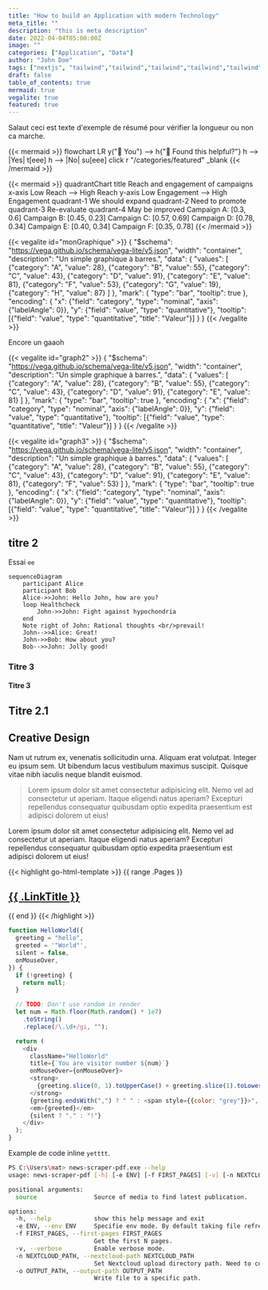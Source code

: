 ```yaml
---
title: "How to build an Application with modern Technology"
meta_title: ""
description: "this is meta description"
date: 2022-04-04T05:00:00Z
image: ""
categories: ["Application", "Data"]
author: "John Doe"
tags: ["nextjs", "tailwind","tailwind","tailwind","tailwind","tailwind","tailwind","tailwind","tailwind","tailwind",]
draft: false
table_of_contents: true
mermaid: true
vegalite: true
featured: true
---
```


Salaut ceci est texte d'exemple de résumé pour vérifier la longueur ou non ca marche.


{{< mermaid >}}
flowchart LR
    y("👫 You") --> h{"🤝 Found this helpful?"}
    h --> |Yes| t[eee]
    h --> |No| su[eee]
    click r "/categories/featured" _blank
{{< /mermaid >}}


{{< mermaid >}}
quadrantChart
    title Reach and engagement of campaigns
    x-axis Low Reach --> High Reach
    y-axis Low Engagement --> High Engagement
    quadrant-1 We should expand
    quadrant-2 Need to promote
    quadrant-3 Re-evaluate
    quadrant-4 May be improved
    Campaign A: [0.3, 0.6]
    Campaign B: [0.45, 0.23]
    Campaign C: [0.57, 0.69]
    Campaign D: [0.78, 0.34]
    Campaign E: [0.40, 0.34]
    Campaign F: [0.35, 0.78]
{{< /mermaid >}}


{{< vegalite id="monGraphique" >}}
{
  "$schema": "https://vega.github.io/schema/vega-lite/v5.json",
  "width": "container",
  "description": "Un simple graphique à barres.",
  "data": {
    "values": [
      {"category": "A", "value": 28},
      {"category": "B", "value": 55},
      {"category": "C", "value": 43},
      {"category": "D", "value": 91},
      {"category": "E", "value": 81},
      {"category": "F", "value": 53},
      {"category": "G", "value": 19},
      {"category": "H", "value": 87}
    ]
  },
  "mark": {
    "type": "bar",
    "tooltip": true
  },
  "encoding": {
    "x": {"field": "category", "type": "nominal", "axis": {"labelAngle": 0}},
    "y": {"field": "value", "type": "quantitative"},
    "tooltip": [{"field": "value", "type": "quantitative", "title": "Valeur"}]
  }
}
{{< /vegalite >}}


Encore un gaaoh

{{< vegalite id="graph2" >}}
{
  "$schema": "https://vega.github.io/schema/vega-lite/v5.json",
  "width": "container",
  "description": "Un simple graphique à barres.",
  "data": {
    "values": [
      {"category": "A", "value": 28},
      {"category": "B", "value": 55},
      {"category": "C", "value": 43},
      {"category": "D", "value": 91},
      {"category": "E", "value": 81}
    ]
  },
  "mark": {
    "type": "bar",
    "tooltip": true
  },
  "encoding": {
    "x": {"field": "category", "type": "nominal", "axis": {"labelAngle": 0}},
    "y": {"field": "value", "type": "quantitative"},
    "tooltip": [{"field": "value", "type": "quantitative", "title": "Valeur"}]
  }
}
{{< /vegalite >}}


{{< vegalite id="graph3" >}}
{
  "$schema": "https://vega.github.io/schema/vega-lite/v5.json",
  "width": "container",
  "description": "Un simple graphique à barres.",
  "data": {
    "values": [
      {"category": "A", "value": 28},
      {"category": "B", "value": 55},
      {"category": "C", "value": 43},
      {"category": "D", "value": 91},
      {"category": "E", "value": 81},
      {"category": "F", "value": 53}
    ]
  },
  "mark": {
    "type": "bar",
    "tooltip": true
  },
  "encoding": {
    "x": {"field": "category", "type": "nominal", "axis": {"labelAngle": 0}},
    "y": {"field": "value", "type": "quantitative"},
    "tooltip": [{"field": "value", "type": "quantitative", "title": "Valeur"}]
  }
}
{{< /vegalite >}}



## titre 2
Essai `ee`

```text
sequenceDiagram
    participant Alice
    participant Bob
    Alice->>John: Hello John, how are you?
    loop Healthcheck
        John->>John: Fight against hypochondria
    end
    Note right of John: Rational thoughts <br/>prevail!
    John-->>Alice: Great!
    John->>Bob: How about you?
    Bob-->>John: Jolly good!
```





### Titre 3

#### Titre 3

## Titre 2.1

## Creative Design

Nam ut rutrum ex, venenatis sollicitudin urna. Aliquam erat volutpat. Integer eu ipsum sem. Ut bibendum lacus vestibulum maximus suscipit. Quisque vitae nibh iaculis neque blandit euismod.

> Lorem ipsum dolor sit amet consectetur adipisicing elit. Nemo vel ad consectetur ut aperiam. Itaque eligendi natus aperiam? Excepturi repellendus consequatur quibusdam optio expedita praesentium est adipisci dolorem ut eius!

Lorem ipsum dolor sit amet consectetur adipisicing elit. Nemo vel ad consectetur ut aperiam. Itaque eligendi natus aperiam? Excepturi repellendus consequatur quibusdam optio expedita praesentium est adipisci dolorem ut eius!


{{< highlight go-html-template >}}
{{ range .Pages }}
  <h2><a href="{{ .RelPermalink }}">{{ .LinkTitle }}</a></h2>
{{ end }}
{{< /highlight >}}

```js
function HelloWorld({
  greeting = "hello",
  greeted = '"World"',
  silent = false,
  onMouseOver,
}) {
  if (!greeting) {
    return null;
  }

  // TODO: Don't use random in render
  let num = Math.floor(Math.random() * 1e7)
    .toString()
    .replace(/\.\d+/gi, "");

  return (
    <div
      className="HelloWorld"
      title={`You are visitor number ${num}`}
      onMouseOver={onMouseOver}>
      <strong>
        {greeting.slice(0, 1).toUpperCase() + greeting.slice(1).toLowerCase()}
      </strong>
      {greeting.endsWith(",") ? " " : <span style={{color: "grey"}}>", "</span>}
      <em>{greeted}</em>
      {silent ? "." : "!"}
    </div>
  );
}

```

Example de code inline `yetttt`.

```bash
PS C:\Users\mat> news-scraper-pdf.exe --help
usage: news-scraper-pdf [-h] [-e ENV] [-f FIRST_PAGES] [-v] [-n NEXTCLOUD_PATH] [-o OUTPUT_PATH] source razr rzer rzer zerze rez rezrez rez r

positional arguments:
  source                Source of media to find latest publication.

options:
  -h, --help            show this help message and exit
  -e ENV, --env ENV     Specifie env mode. By default taking file refrenced in os variable ENV_NEWS_SCRAPER.
  -f FIRST_PAGES, --first-pages FIRST_PAGES
                        Get the first N pages.
  -v, --verbose         Enable verbose mode.
  -n NEXTCLOUD_PATH, --nextcloud-path NEXTCLOUD_PATH
                        Set Nextcloud upload directory path. Need to configure valid connection with --env
  -o OUTPUT_PATH, --output-path OUTPUT_PATH
                        Write file to a specific path.
```